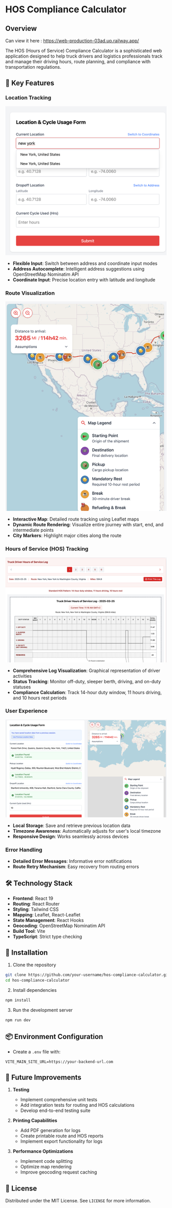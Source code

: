 # HOS Compliance Calculator


## Overview

Can view it here : https://web-production-03ad.up.railway.app/

The HOS (Hours of Service) Compliance Calculator is a sophisticated web application designed to help truck drivers and logistics professionals track and manage their driving hours, route planning, and compliance with transportation regulations.

## 🚀 Key Features

### Location Tracking
![Location Tracking](/images/location-tracking.png)
- **Flexible Input**: Switch between address and coordinate input modes
- **Address Autocomplete**: Intelligent address suggestions using OpenStreetMap Nominatim API
- **Coordinate Input**: Precise location entry with latitude and longitude

### Route Visualization
![Route Visualization](/images/route-visualization.png)
- **Interactive Map**: Detailed route tracking using Leaflet maps
- **Dynamic Route Rendering**: Visualize entire journey with start, end, and intermediate points
- **City Markers**: Highlight major cities along the route

### Hours of Service (HOS) Tracking
![HOS Tracking](/images/hos-tracking.png)
- **Comprehensive Log Visualization**: Graphical representation of driver activities
- **Status Tracking**: Monitor off-duty, sleeper berth, driving, and on-duty statuses
- **Compliance Calculation**: Track 14-hour duty window, 11 hours driving, and 10 hours rest periods

### User Experience
![User Experience](/images/user-experience.png)
- **Local Storage**: Save and retrieve previous location data
- **Timezone Awareness**: Automatically adjusts for user's local timezone
- **Responsive Design**: Works seamlessly across devices

### Error Handling
- **Detailed Error Messages**: Informative error notifications
- **Route Retry Mechanism**: Easy recovery from routing errors

## 🛠 Technology Stack

- **Frontend**: React 19
- **Routing**: React Router
- **Styling**: Tailwind CSS
- **Mapping**: Leaflet, React-Leaflet
- **State Management**: React Hooks
- **Geocoding**: OpenStreetMap Nominatim API
- **Build Tool**: Vite
- **TypeScript**: Strict type checking

## 🔧 Installation

1. Clone the repository
```bash
git clone https://github.com/your-username/hos-compliance-calculator.git
cd hos-compliance-calculator
```

2. Install dependencies
```bash
npm install
```

3. Run the development server
```bash
npm run dev
```

## 📦 Environment Configuration

- Create a `.env` file with:
```
VITE_MAIN_SITE_URL=https://your-backend-url.com
```

## 🚧 Future Improvements

1. **Testing**
   - Implement comprehensive unit tests
   - Add integration tests for routing and HOS calculations
   - Develop end-to-end testing suite

2. **Printing Capabilities**
   - Add PDF generation for logs
   - Create printable route and HOS reports
   - Implement export functionality for logs


3. **Performance Optimizations**
   - Implement code splitting
   - Optimize map rendering
   - Improve geocoding request caching


## 📄 License

Distributed under the MIT License. See `LICENSE` for more information.

